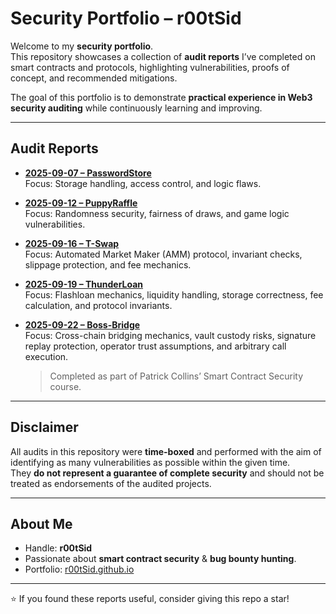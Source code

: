 #  Security Portfolio – r00tSid

Welcome to my **security portfolio**.  
This repository showcases a collection of **audit reports** I’ve completed on smart contracts and protocols, highlighting vulnerabilities, proofs of concept, and recommended mitigations.  

The goal of this portfolio is to demonstrate **practical experience in Web3 security auditing** while continuously learning and improving.  

---

##  Audit Reports

- **[2025-09-07 – PasswordStore](./2025-09-07-PasswordStore.pdf)**  
  Focus: Storage handling, access control, and logic flaws.  

- **[2025-09-12 – PuppyRaffle](./2025-09-12-PuppyRaffle.pdf)**  
  Focus: Randomness security, fairness of draws, and game logic vulnerabilities.  

- **[2025-09-16 – T-Swap](./2025-09-16-T-Swap.pdf)**  
  Focus: Automated Market Maker (AMM) protocol, invariant checks, slippage protection, and fee mechanics.
  
- **[2025-09-19 – ThunderLoan](./2025-09-19-ThunderLoan.pdf)**  
  Focus: Flashloan mechanics, liquidity handling, storage correctness, fee calculation, and protocol invariants.

- **[2025-09-22 – Boss-Bridge](./2025-09-22-Boss_Bridge.pdf)**  
  Focus: Cross-chain bridging mechanics, vault custody risks, signature replay protection, operator trust assumptions, and arbitrary call execution.

  > Completed as part of Patrick Collins’ Smart Contract Security course.  

---

## Disclaimer  

All audits in this repository were **time-boxed** and performed with the aim of identifying as many vulnerabilities as possible within the given time.  
They **do not represent a guarantee of complete security** and should not be treated as endorsements of the audited projects.  

---

##  About Me  

- Handle: **r00tSid**  
- Passionate about **smart contract security** & **bug bounty hunting**.  
- Portfolio: [r00tSid.github.io](https://r00tSid.github.io)  

---

⭐ If you found these reports useful, consider giving this repo a star!  
